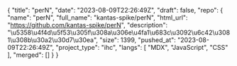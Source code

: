 {
    "title": "perN",
    "date": "2023-08-09T22:26:49Z",
    "draft": false,
    "repo": {
        "name": "perN",
        "full_name": "kantas-spike/perN",
        "html_url": "https://github.com/kantas-spike/perN",
        "description": "\u5358\u4f4d\u5f53\u305f\u308a\u306e\u4fa1\u683c\u3092\u6c42\u3081\u308b\u30a2\u30d7\u30ea",
        "size": 1399,
        "pushed_at": "2023-08-09T22:26:49Z",
        "project_type": "ihc",
        "langs": [
            "MDX",
            "JavaScript",
            "CSS"
        ],
        "merged": []
    }
}
